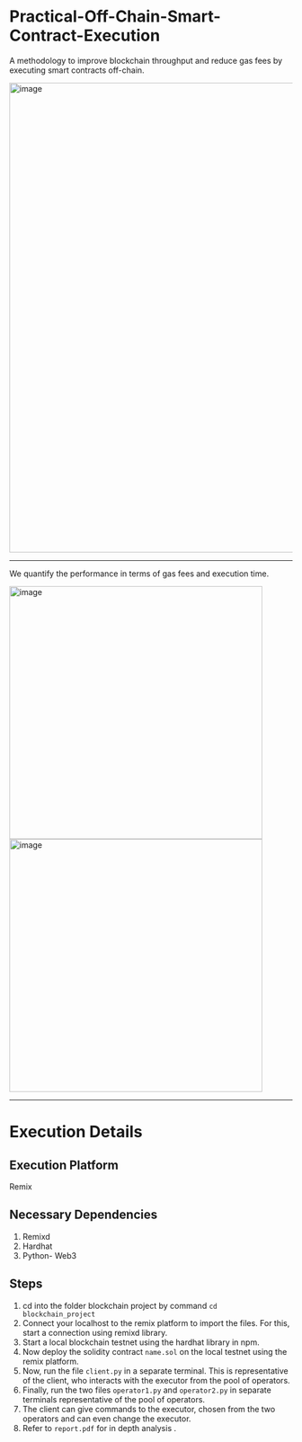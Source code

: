 # Practical-Off-Chain-Smart-Contract-Execution

A methodology to improve blockchain throughput and reduce gas fees by executing smart contracts off-chain.

<img width="836" alt="image" src="https://github.com/akshatjain1004/Practical-Off-Chain-Smart-Contract-Execution/assets/86458423/25c0b3e0-5310-42f6-b0d1-6e776cc1e176">

--------------------------------------------------------------------------------------------------------
We quantify the performance in terms of gas fees and execution time.

<img width="450" alt="image" src="https://github.com/akshatjain1004/Practical-Off-Chain-Smart-Contract-Execution/assets/86458423/ac6e41f5-90ec-47fd-8c41-f8d5d623b402">
<img width="450" alt="image" src="https://github.com/akshatjain1004/Practical-Off-Chain-Smart-Contract-Execution/assets/86458423/ccb9f418-5c11-48e9-96c6-207a033193ff">

--------------------------------------------------------------------------------------------------------
# Execution Details
## Execution Platform
Remix

## Necessary Dependencies
1. Remixd
2. Hardhat
3. Python- Web3

## Steps
1. cd into the folder blockchain project by command `cd blockchain_project`
2. Connect your localhost to the remix platform to import the files. For this, start a connection using remixd library.
3. Start a local blockchain testnet using the hardhat library in npm.
4. Now deploy the solidity contract `name.sol` on the local testnet using the remix platform.
5. Now, run the file `client.py` in a separate terminal. This is representative of the client, who interacts with the executor from the pool of operators.
6. Finally, run the two files `operator1.py` and `operator2.py` in separate terminals representative of the pool of operators.
7. The client can give commands to the executor, chosen from the two operators and can even change the executor.
8. Refer to `report.pdf` for in depth analysis .
